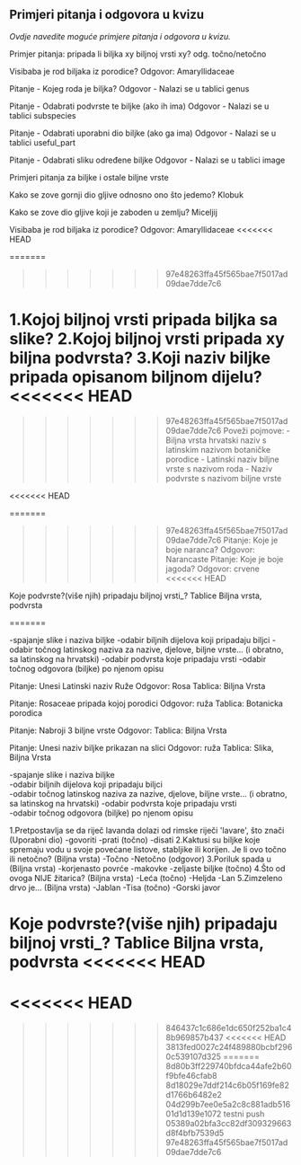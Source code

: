 ## Primjeri pitanja i odgovora u kvizu
_Ovdje navedite moguće primjere pitanja i odgovora u kvizu._  

Primjer pitanja: pripada li biljka xy biljnoj vrsti xy? odg. točno/netočno

Visibaba je rod biljaka iz porodice? Odgovor: Amaryllidaceae

Pitanje - Kojeg roda je biljka?
Odgovor - Nalazi se u tablici genus

Pitanje - Odabrati podvrste te biljke (ako ih ima)
Odgovor - Nalazi se u tablici subspecies

Pitanje - Odabrati uporabni dio biljke (ako ga ima)
Odgovor - Nalazi se u tablici useful_part

Pitanje - Odabrati sliku određene biljke
Odgovor - Nalazi se u tablici image

Primjeri pitanja za biljke i ostale biljne vrste

Kako se zove gornji dio gljive odnosno ono što jedemo?
Klobuk

Kako se zove dio gljive koji je zaboden u zemlju?
Miceljij

Visibaba je rod biljaka iz porodice? Odgovor: Amaryllidaceae
<<<<<<< HEAD

=======
>>>>>>> 97e48263ffa45f565bae7f5017ad09dae7dde7c6

1.Kojoj biljnoj vrsti pripada biljka sa slike?
2.Kojoj biljnoj vrsti pripada xy biljna podvrsta?
3.Koji naziv biljke pripada opisanom biljnom dijelu?
<<<<<<< HEAD
=======


>>>>>>> 97e48263ffa45f565bae7f5017ad09dae7dde7c6
Poveži pojmove:
    - Biljna vrsta hrvatski naziv s latinskim nazivom botaničke porodice
    - Latinski naziv biljne vrste s nazivom roda
    - Naziv podvrste s nazivom biljne vrste

<<<<<<< HEAD

=======
>>>>>>> 97e48263ffa45f565bae7f5017ad09dae7dde7c6
Pitanje: Koje je boje naranca?
Odgovor: Narancaste
Pitanje: Koje je boje jagoda?
Odgovor: crvene
<<<<<<< HEAD




Koje podvrste?(više njih) pripadaju biljnoj vrsti_? Tablice Biljna vrsta, podvrsta

=======

-spajanje slike i naziva biljke
-odabir biljnih dijelova koji pripadaju biljci
-odabir točnog latinskog naziva za nazive, djelove, biljne vrste... (i obratno, sa latinskog na hrvatski)
-odabir podvrsta koje pripadaju vrsti
-odabir točnog odgovora (biljke) po njenom opisu


Pitanje: Unesi Latinski naziv Ruže
Odgovor: Rosa
Tablica: Biljna Vrsta

Pitanje: Rosaceae pripada kojoj porodici
Odgovor: ruža
Tablica: Botanicka porodica

Pitanje: Nabroji 3 biljne vrste
Odgovor: 
Tablica: Biljna Vrsta

Pitanje: Unesi naziv biljke prikazan na slici
Odgovor: ruža
Tablica: Slika, Biljna Vrsta


<p>
-spajanje slike i naziva biljke </br>
-odabir biljnih dijelova koji pripadaju biljci</br>
-odabir točnog latinskog naziva za nazive, djelove, biljne vrste... (i obratno, sa latinskog na hrvatski)
-odabir podvrsta koje pripadaju vrsti</br>
-odabir točnog odgovora (biljke) po njenom opisu</br>
</p>


1.Pretpostavlja se da riječ lavanda dolazi od rimske riječi 'lavare', što znači (Uporabni dio)
-govoriti
-prati (točno)
-disati
2.Kaktusi su biljke koje spremaju vodu u svoje povećane listove, stabljike ili korijen. Je li ovo točno ili netočno? (Biljna vrsta)
-Točno
-Netočno (odgovor)
3.Poriluk spada u (Biljna vrsta)
-korjenasto povrće
-makovke
-zeljaste biljke (točno)
4.Što od ovoga NIJE žitarica? (Biljna vrsta)
-Leća (točno)
-Heljda
-Lan
5.Zimzeleno drvo je... (Biljna vrsta)
-Jablan
-Tisa (točno)
-Gorski javor

Koje podvrste?(više njih) pripadaju biljnoj vrsti_? Tablice Biljna vrsta, podvrsta
<<<<<<< HEAD
=======
<<<<<<< HEAD
=======
>>>>>>> 846437c1c686e1dc650f252ba1c48b969857b437
<<<<<<< HEAD
>>>>>>> 3813fed0027c24f489880bcbf2960c539107d325
=======
>>>>>>> 8d80b3ff229740bfdca44afe2b60f9bfe46cfab8
>>>>>>> 8d18029e7ddf214c6b05f169fe82d1766b6482e2
>>>>>>> 04d299b7ee0e5a2c8c881adb51601d1d139e1072
testni push
>>>>>>> 05389a02bfa3cc82df309329663d8f4bfb7539d5
>>>>>>> 97e48263ffa45f565bae7f5017ad09dae7dde7c6
